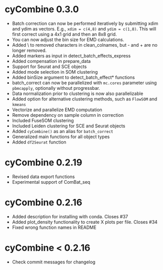 # cyCombine 0.3.0

* Batch correction can now be performed iteratively by submitting xdim and ydim as vectors. E.g., `xdim = c(4,8)` and `ydim = c(1,8)`. This will first correct using a 4x1 grid and then an 8x8 grid.
* You can now adjust the bin size for EMD calculations.
* Added \ to removed characters in clean_colnames, but - and + are no longer removed.
* Added markers as input in detect_batch_effects_express
* Added compensation in prepare_data
* Support for Seurat and SCE objects
* Added mode selection in SOM clustering
* Added binSize argument to detect_batch_effect* functions
* batch_correct can now be parallelized with `mc.cores` parameter using `pbmcapply`, optionally without progressbar.
* Data normalization prior to clustering is now also parallelizable
* Added option for alternative clustering methods, such as `FlowSOM` and `kmeans`
* Vectorize and parallelize EMD computation
* Remove dependency on sample column in correction
* Included FuseSOM clustering
* Included Leiden clustering for SCE and Seurat objects
* Added `cyCombine()` as an alias for `batch_correct`
* Generalized main functions for all object types
* Added `df2Seurat` function

# cyCombine 0.2.19

* Revised data export functions
* Experimental support of ComBat_seq

# cyCombine 0.2.16

* Added description for installing with conda. Closes #37
* Added plot_density functionality to create X plots per file. Closes #34
* Fixed wrong function names in README 

# cyCombine < 0.2.16

* Check commit messages for changelog
